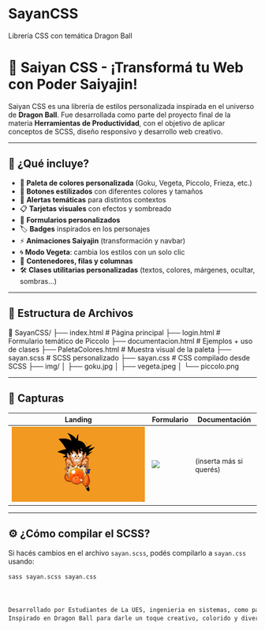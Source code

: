 # SayanCSS
Librería CSS con temática Dragon Ball
# 🐉 Saiyan CSS - ¡Transformá tu Web con Poder Saiyajin!

Saiyan CSS es una librería de estilos personalizada inspirada en el universo de **Dragon Ball**. Fue desarrollada como parte del proyecto final de la materia **Herramientas de Productividad**, con el objetivo de aplicar conceptos de SCSS, diseño responsivo y desarrollo web creativo.

---

## 🌟 ¿Qué incluye?

- 🎨 **Paleta de colores personalizada** (Goku, Vegeta, Piccolo, Frieza, etc.)
- 🔘 **Botones estilizados** con diferentes colores y tamaños
- 📣 **Alertas temáticas** para distintos contextos
- 📋 **Tarjetas visuales** con efectos y sombreado
- 🧾 **Formularios personalizados**
- 🏷️ **Badges** inspirados en los personajes
- ⚡ **Animaciones Saiyajin** (transformación y navbar)
- 🌀 **Modo Vegeta**: cambia los estilos con un solo clic
- 🧱 **Contenedores, filas y columnas**
- 🛠️ **Clases utilitarias personalizadas** (textos, colores, márgenes, ocultar, sombras…)

---

## 📁 Estructura de Archivos

📂 SayanCSS/ ├── index.html # Página principal ├── login.html # Formulario temático de Piccolo ├── documentacion.html # Ejemplos + uso de clases ├── PaletaColores.html # Muestra visual de la paleta ├── sayan.scss # SCSS personalizado ├── sayan.css # CSS compilado desde SCSS ├── img/ │ ├── goku.jpg │ ├── vegeta.jpeg │ └── piccolo.png


---

## 📸 Capturas

| Landing | Formulario | Documentación |
|--------|-------------|----------------|
| ![](img/goku.jpg) | ![](img/piccolo.png) | (inserta más si querés) |

---

## ⚙️ ¿Cómo compilar el SCSS?

Si hacés cambios en el archivo `sayan.scss`, podés compilarlo a `sayan.css` usando:

```bash
sass sayan.scss sayan.css



Desarrollado por Estudiantes de La UES, ingenieria en sistemas, como parte del proyecto laboratorio II, 2025.
Inspirado en Dragon Ball para darle un toque creativo, colorido y divertido al diseño web.
